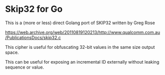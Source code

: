 # Skip32 for Go

This is a (more or less) direct Golang port of SKIP32 written by Greg Rose

https://web.archive.org/web/20110819120213/http://www.qualcomm.com.au/PublicationsDocs/skip32.c

This cipher is useful for obfuscating 32-bit values in the same size output space.

This can be useful for exposing an incremental ID externally without leaking sequence or value.
